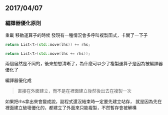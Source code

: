 ## 2017/04/07
### 編譯器優化原則
重載 移動運算子的時候 發現有一種情況會多呼叫複製函式，卡關了一下子

```cpp
return List<T>(std::move(lhs)) += rhs;
```

```cpp
return List<T>(std::move(lhs += rhs));
```

兩個居然是不同的，後來想想清晰了，為什麼可以少了複製運算子是因為被編譯器優化了

編譯器優化成
> 直接在外面建立，而不是在裡面建立後然後出去在複製一次

如果把rhs拿出來會變成說，副程式還沒結束時一定要先建立站存，
就是因為先在裡面建立破壞優化的，都建立了外面來只能複製，不然暫存會被解構


























